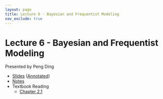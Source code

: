 ```yaml
---
layout: page
title: Lecture 6 - Bayesian and Frequentist Modeling
nav_exclude: true
---
```


# Lecture 6 - Bayesian and Frequentist Modeling

Presented by Peng Ding

- [Slides](https://drive.google.com/file/d/1cb3BrEMtb5uc9c-_1ckHSCPUGxBR0kbF/view?usp=sharing) ([Annotated](https://drive.google.com/file/d/1XnqyqGSoR00dQa9x5KIGLFWwLzjs7w2s/view?usp=drive_link))
- [Notes](https://drive.google.com/file/d/1gjyNo-sJ0OVGcO9Enw6oaEwFfxb8nIPh/view?usp=sharing)
- Textbook Reading
  - [Chapter 2.1](https://data102.org/ds-102-book/content/chapters/02/01_parameter_estimation.html)

